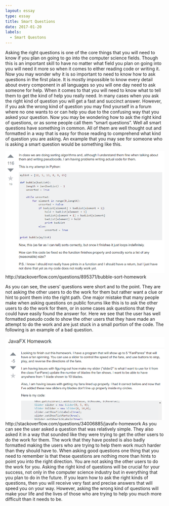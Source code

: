 ```yaml
---
layout: essay
type: essay
title: Smart Questions
date: 2017-01-20
labels:
  - Smart Questons 
---
```


Asking the right questions is one of the core things that you will need to know if you plan on going to go into the computer science fields. Though this is an important skill to have no matter what field you plan on going into you will need it more so when it comes to either reading code or writing it. Now you may wonder why it is so important to need to know how to ask questions in the first place. It is mostly impossible to know every detail about every component in all languages so you will one day need to ask someone for help. When it comes to that you will need to know what to tell them to get the kind of help you really need. In many cases when you ask the right kind of question you will get a fast and succinct answer. However, if you ask the wrong kind of question you may find yourself in a forum where no one wants to or can help you due to the confusing way that you asked your question.
	Now you may be wondering how to ask the right kind of questions, or as some people call them “smart questions”. Well all smart questions have something in common. All of them are well thought out and formatted in a way that is easy for those reading to comprehend what kind of question you are asking. An example that you may see for someone who is asking a smart question would be something like this.

<div>
  <img class="ui image" src="../images/good.png">
</div>
http://stackoverflow.com/questions/895371/bubble-sort-homework

As you can see, the users’ questions were short and to the point. They are not asking the other users to do the work for them but rather want a clue or hint to point them into the right path. One major mistake that many people make when asking questions on public forums like this is to ask the other users to do the work for them, or in some cases ask questions that they could have easily found the answer for.  Here we see that the user has well formatted pseudo code to show the other users that they have made an attempt to do the work and are just stuck in a small portion of the code. The following is an example of a bad question.

<div>
  <img class="ui image" src="../images/bad.png">
</div>
http://stackoverflow.com/questions/34006885/javafx-homework
As you can see the user asked a question that was relatively simple. They also asked it in a way that sounded like they were trying to get the other users to do the work for them. The work that they have posted is also badly formatted making the users who are trying to help them work much harder than they should have to. When asking good questions one thing that you need to remember is that these questions are nothing more than hints to point you into the right direction. You are not asking the other users to do the work for you. 
Asking the right kind of questions will be crucial for your success, not only in the computer science industry but in everything that you plan to do in the future. If you learn how to ask the right kinds of questions, then you will receive very fast and precise answers that will speed you on your way. However, asking the wrong kind of questions will make your life and the lives of those who are trying to help you much more difficult than it needs to be.

